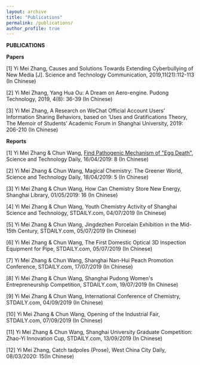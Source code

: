 ```yaml
---
layout: archive
title: "Publications"
permalink: /publications/
author_profile: true
---
```


**PUBLICATIONS** 

**Papers** 

[1] Yi Mei Zhang, Causes and Solutions Towards Extending Cyberbullying of New Media [J]. Science and Technology Communication, 2019,11(21):112-113 (In Chinese) 

[2] Yi Mei Zhang, Yang Hua Ou: A Dream on Aero-engine. Pudong Technology, 2019, 4(8): 36-39 (In Chinese) 

[3] Yi Mei Zhang, A Research on WeChat Official Account Users’ Information Sharing Behaviors, based on ‘Uses and Gratifications Theory, The Memoir of Students’ Academic Forum in Shanghai University, 2019: 206-210 (In Chinese)  

**Reports** 

[1] Yi Mei Zhang & Chun Wang, [Find Pathogenic Mechanism of "Egg Death"](), Science and Technology Daily, 16/04/2019: 8 (In Chinese)

[2] Yi Mei Zhang & Chun Wang, Magical Chemistry: The Greener World, Science and Technology Daily, 18/04/2019: 5 (In Chinese) 

[3] Yi Mei Zhang & Chun Wang, How Can Chemistry Store New Energy, Shanghai Library, 01/05/2019: 16 (In Chinese) 

[4] Yi Mei Zhang & Chun Wang, Youth Chemistry Activity of Shanghai Science and Technology, STDAILY.com, 04/07/2019 (In Chinese) 

[5] Yi Mei Zhang & Chun Wang, Jingdezhen Porcelain Exhibition in the Mid-15th Century, STDAILY.com, 05/07/2019 (In Chinese) 

[6] Yi Mei Zhang & Chun Wang, The First Domestic Optical 3D Inspection Equipment for Pipe, STDAILY.com, 05/07/2019 (In Chinese) 

[7] Yi Mei Zhang & Chun Wang, Shanghai Nan-Hui Peach Promotion Conference, STDAILY.com, 17/07/2019 (In Chinese) 

[8] Yi Mei Zhang & Chun Wang, Shanghai Pudong Women's Entrepreneurship Competition, STDAILY.com, 19/07/2019 (In Chinese) 

[9] Yi Mei Zhang & Chun Wang, International Conference of Chemistry, STDAILY.com, 04/09/2019 (In Chinese) 

[10] Yi Mei Zhang & Chun Wang, Opening of the Industrial Fair, STDAILY.com, 07/09/2019 (In Chinese) 

[11] Yi Mei Zhang & Chun Wang, Shanghai University Graduate Competition: Zhao-Yi Innovation Cup, STDAILY.com, 13/09/2019 (In Chinese) 

[12] Yi Mei Zhang, Catch tadpoles (Prose), West China City Daily, 08/03/2020: 15(In Chinese) 
